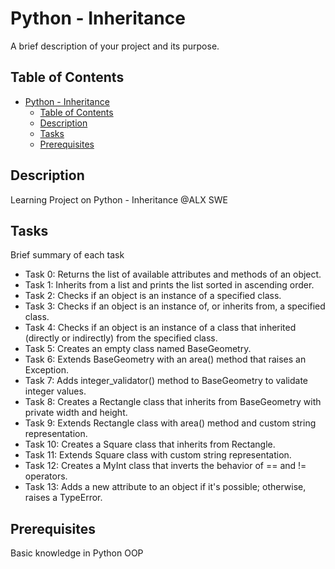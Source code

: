 # Python - Inheritance

A brief description of your project and its purpose.

## Table of Contents

- [Python - Inheritance](#python-inheritance)
  - [Table of Contents](#table-of-contents)
  - [Description](#description)
  - [Tasks](#tasks)
  - [Prerequisites](#prerequisites)

## Description

Learning Project on Python - Inheritance @ALX SWE

## Tasks

Brief summary of each task
- Task 0: Returns the list of available attributes and methods of an object.
- Task 1: Inherits from a list and prints the list sorted in ascending order.
- Task 2: Checks if an object is an instance of a specified class.
- Task 3: Checks if an object is an instance of, or inherits from, a specified class.
- Task 4: Checks if an object is an instance of a class that inherited (directly or indirectly) from the specified class.
- Task 5: Creates an empty class named BaseGeometry.
- Task 6: Extends BaseGeometry with an area() method that raises an Exception.
- Task 7: Adds integer_validator() method to BaseGeometry to validate integer values.
- Task 8: Creates a Rectangle class that inherits from BaseGeometry with private width and height.
- Task 9: Extends Rectangle class with area() method and custom string representation.
- Task 10: Creates a Square class that inherits from Rectangle.
- Task 11: Extends Square class with custom string representation.
- Task 12: Creates a MyInt class that inverts the behavior of == and != operators.
- Task 13: Adds a new attribute to an object if it's possible; otherwise, raises a TypeError.

## Prerequisites

Basic knowledge in Python OOP
